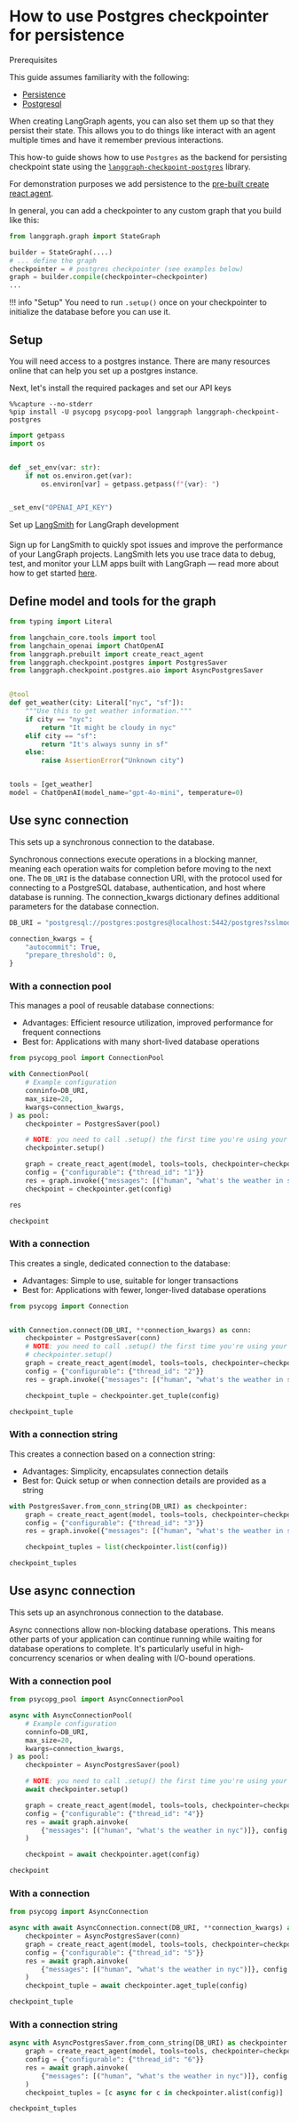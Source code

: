 # How to use Postgres checkpointer for persistence

<div class="admonition tip">
    <p class="admonition-title">Prerequisites</p>
    <p>
        This guide assumes familiarity with the following:
        <ul>
            <li>
                <a href="https://langchain-ai.github.io/langgraph/concepts/persistence/">
                    Persistence
                </a>
            </li>       
            <li>
                <a href="https://www.postgresql.org/about/">
                    Postgresql
                </a>
            </li>        
        </ul>
    </p>
</div> 

When creating LangGraph agents, you can also set them up so that they persist their state. This allows you to do things like interact with an agent multiple times and have it remember previous interactions.

This how-to guide shows how to use `Postgres` as the backend for persisting checkpoint state using the [`langgraph-checkpoint-postgres`](https://github.com/langchain-ai/langgraph/tree/main/libs/checkpoint-postgres) library.

For demonstration purposes we add persistence to the [pre-built create react agent](https://langchain-ai.github.io/langgraph/reference/prebuilt/#langgraph.prebuilt.chat_agent_executor.create_react_agent). 

In general, you can add a checkpointer to any custom graph that you build like this:

```python
from langgraph.graph import StateGraph

builder = StateGraph(....)
# ... define the graph
checkpointer = # postgres checkpointer (see examples below)
graph = builder.compile(checkpointer=checkpointer)
...
```

!!! info "Setup"
    You need to run `.setup()` once on your checkpointer to initialize the database before you can use it.

## Setup

You will need access to a postgres instance. There are many resources online that can help
you set up a postgres instance.

Next, let's install the required packages and set our API keys


```
%%capture --no-stderr
%pip install -U psycopg psycopg-pool langgraph langgraph-checkpoint-postgres
```


```python
import getpass
import os


def _set_env(var: str):
    if not os.environ.get(var):
        os.environ[var] = getpass.getpass(f"{var}: ")


_set_env("OPENAI_API_KEY")
```

<div class="admonition tip">
    <p class="admonition-title">Set up <a href="https://smith.langchain.com">LangSmith</a> for LangGraph development</p>
    <p style="padding-top: 5px;">
        Sign up for LangSmith to quickly spot issues and improve the performance of your LangGraph projects. LangSmith lets you use trace data to debug, test, and monitor your LLM apps built with LangGraph — read more about how to get started <a href="https://docs.smith.langchain.com">here</a>. 
    </p>
</div>

## Define model and tools for the graph


```python
from typing import Literal

from langchain_core.tools import tool
from langchain_openai import ChatOpenAI
from langgraph.prebuilt import create_react_agent
from langgraph.checkpoint.postgres import PostgresSaver
from langgraph.checkpoint.postgres.aio import AsyncPostgresSaver


@tool
def get_weather(city: Literal["nyc", "sf"]):
    """Use this to get weather information."""
    if city == "nyc":
        return "It might be cloudy in nyc"
    elif city == "sf":
        return "It's always sunny in sf"
    else:
        raise AssertionError("Unknown city")


tools = [get_weather]
model = ChatOpenAI(model_name="gpt-4o-mini", temperature=0)
```

## Use sync connection

This sets up a synchronous connection to the database. 

Synchronous connections execute operations in a blocking manner, meaning each operation waits for completion before moving to the next one. The `DB_URI` is the database connection URI, with the protocol used for connecting to a PostgreSQL database, authentication, and host where database is running. The connection_kwargs dictionary defines additional parameters for the database connection.


```python
DB_URI = "postgresql://postgres:postgres@localhost:5442/postgres?sslmode=disable"
```


```python
connection_kwargs = {
    "autocommit": True,
    "prepare_threshold": 0,
}
```

### With a connection pool

This manages a pool of reusable database connections: 
- Advantages: Efficient resource utilization, improved performance for frequent connections
- Best for: Applications with many short-lived database operations



```python
from psycopg_pool import ConnectionPool

with ConnectionPool(
    # Example configuration
    conninfo=DB_URI,
    max_size=20,
    kwargs=connection_kwargs,
) as pool:
    checkpointer = PostgresSaver(pool)

    # NOTE: you need to call .setup() the first time you're using your checkpointer
    checkpointer.setup()

    graph = create_react_agent(model, tools=tools, checkpointer=checkpointer)
    config = {"configurable": {"thread_id": "1"}}
    res = graph.invoke({"messages": [("human", "what's the weather in sf")]}, config)
    checkpoint = checkpointer.get(config)
```


```python
res
```







```python
checkpoint
```






### With a connection

This creates a single, dedicated connection to the database:
- Advantages: Simple to use, suitable for longer transactions
- Best for: Applications with fewer, longer-lived database operations


```python
from psycopg import Connection


with Connection.connect(DB_URI, **connection_kwargs) as conn:
    checkpointer = PostgresSaver(conn)
    # NOTE: you need to call .setup() the first time you're using your checkpointer
    # checkpointer.setup()
    graph = create_react_agent(model, tools=tools, checkpointer=checkpointer)
    config = {"configurable": {"thread_id": "2"}}
    res = graph.invoke({"messages": [("human", "what's the weather in sf")]}, config)

    checkpoint_tuple = checkpointer.get_tuple(config)
```


```python
checkpoint_tuple
```






### With a connection string

This creates a connection based on a connection string:
- Advantages: Simplicity, encapsulates connection details
- Best for: Quick setup or when connection details are provided as a string


```python
with PostgresSaver.from_conn_string(DB_URI) as checkpointer:
    graph = create_react_agent(model, tools=tools, checkpointer=checkpointer)
    config = {"configurable": {"thread_id": "3"}}
    res = graph.invoke({"messages": [("human", "what's the weather in sf")]}, config)

    checkpoint_tuples = list(checkpointer.list(config))
```


```python
checkpoint_tuples
```






## Use async connection

This sets up an asynchronous connection to the database. 

Async connections allow non-blocking database operations. This means other parts of your application can continue running while waiting for database operations to complete. It's particularly useful in high-concurrency scenarios or when dealing with I/O-bound operations.

### With a connection pool


```python
from psycopg_pool import AsyncConnectionPool

async with AsyncConnectionPool(
    # Example configuration
    conninfo=DB_URI,
    max_size=20,
    kwargs=connection_kwargs,
) as pool:
    checkpointer = AsyncPostgresSaver(pool)

    # NOTE: you need to call .setup() the first time you're using your checkpointer
    await checkpointer.setup()

    graph = create_react_agent(model, tools=tools, checkpointer=checkpointer)
    config = {"configurable": {"thread_id": "4"}}
    res = await graph.ainvoke(
        {"messages": [("human", "what's the weather in nyc")]}, config
    )

    checkpoint = await checkpointer.aget(config)
```


```python
checkpoint
```






### With a connection


```python
from psycopg import AsyncConnection

async with await AsyncConnection.connect(DB_URI, **connection_kwargs) as conn:
    checkpointer = AsyncPostgresSaver(conn)
    graph = create_react_agent(model, tools=tools, checkpointer=checkpointer)
    config = {"configurable": {"thread_id": "5"}}
    res = await graph.ainvoke(
        {"messages": [("human", "what's the weather in nyc")]}, config
    )
    checkpoint_tuple = await checkpointer.aget_tuple(config)
```


```python
checkpoint_tuple
```






### With a connection string


```python
async with AsyncPostgresSaver.from_conn_string(DB_URI) as checkpointer:
    graph = create_react_agent(model, tools=tools, checkpointer=checkpointer)
    config = {"configurable": {"thread_id": "6"}}
    res = await graph.ainvoke(
        {"messages": [("human", "what's the weather in nyc")]}, config
    )
    checkpoint_tuples = [c async for c in checkpointer.alist(config)]
```


```python
checkpoint_tuples
```





